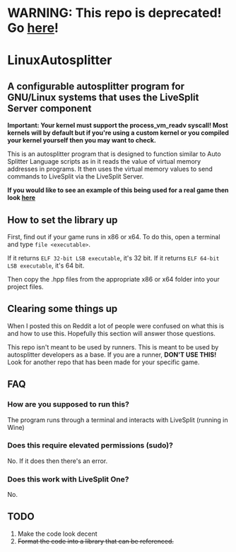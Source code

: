 # WARNING: This repo is deprecated! Go [here](https://github.com/wins1ey/LinuxAutoSplitter)!


# LinuxAutosplitter
## A configurable autosplitter program for GNU/Linux systems that uses the LiveSplit Server component

**Important: Your kernel must support the process_vm_readv syscall! Most kernels will by default but if you're using a custom kernel or you compiled your kernel yourself then you may want to check.**

This is an autosplitter program that is designed to function similar to Auto Splitter Language scripts as in it reads the value of virtual memory addresses in programs. It then uses the virtual memory values to send commands to LiveSplit via the LiveSplit Server.

**If you would like to see an example of this being used for a real game then look [here](https://github.com/Loomeh/JSRLinuxAutosplitter)**

## How to set the library up
First, find out if your game runs in x86 or x64. To do this, open a terminal and type `file <executable>`.

If it returns `ELF 32-bit LSB executable`, it's 32 bit.
If it returns `ELF 64-bit LSB executable`, it's 64 bit.

Then copy the .hpp files from the appropriate x86 or x64 folder into your project files.

## Clearing some things up
When I posted this on Reddit a lot of people were confused on what this is and how to use this. Hopefully this section will answer those questions.

This repo isn't meant to be used by runners. This is meant to be used by autosplitter developers as a base. If you are a runner, **DON'T USE THIS!** Look for another repo that has been made for your specific game.

## FAQ
### How are you supposed to run this?
The program runs through a terminal and interacts with LiveSplit (running in Wine)

### Does this require elevated permissions (sudo)?
No. If it does then there's an error.

### Does this work with LiveSplit One?
No.


## TODO
1. Make the code look decent
2. ~~Format the code into a library that can be referenced.~~
